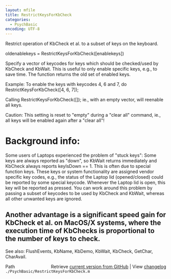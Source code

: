 ```yaml
---
layout: mfile
title: RestrictKeysForKbCheck
categories:
  - PsychBasic
encoding: UTF-8
---
```


Restrict operation of KbCheck et al. to a subset of keys on the keyboard.

oldenablekeys = RestrictKeysForKbCheck\(\[enablekeys\]\)

Specify a vector of keycodes for keys which should be
checked/used by KbCheck and KbWait. This is useful to
only enable specific keys, e.g., to save time. The function
returns the old set of enabled keys.

Example: To enable the keys with keycodes 4, 6 and 7, do
RestrictKeysForKbCheck\(\[4, 6, 7\]\);

Calling RestrictKeysForKbCheck\(\[\]\); ie., with an empty vector, will
reenable all keys.

Caution: This setting is reset to "empty" during a "clear all" command,
ie., all keys will be enabled again after a "clear all"\!

# Background info:

Some users of Laptops experienced the problem of "stuck keys": Some keys
are always reported as "down", so KbWait returns immediately and KbCheck
always reports keyIsDown == 1. This is often due to special function keys.
These keys or system functionality are assigned vendor specific
key codes, e.g., the status of the Laptop lid \(opened/closed\) could be
reported by some special keycode. Whenever the Laptop lid is open, this key
will be reported as pressed. You can work around this problem by passing
a subset of keycodes to be used by KbCheck and KbWait, whereas all other
unwanted keys are ignored.

Another advantage is a significant speed gain for KbCheck et al. on
MacOS/X systems, where the execution time of KbChecks is proportional to
the number of keys to check.
----

See also: FlushEvents, KbName, KbDemo, KbWait, KbCheck, GetChar, CharAvail.


<div class="code_header" style="text-align:right;">
  <span style="float:left;">Path&nbsp;&nbsp;</span> <span class="counter">Retrieve <a href=
  "https://raw.github.com/Psychtoolbox-3/Psychtoolbox-3/beta/./PsychBasic/RestrictKeysForKbCheck.m">current version from GitHub</a> | View <a href=
  "https://github.com/Psychtoolbox-3/Psychtoolbox-3/commits/beta/./PsychBasic/RestrictKeysForKbCheck.m">changelog</a></span>
</div>
<div class="code">
  <code>./PsychBasic/RestrictKeysForKbCheck.m</code>
</div>
